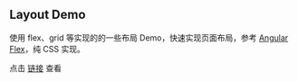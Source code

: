 Layout Demo
-------

使用 flex、grid 等实现的的一些布局 Demo，快速实现页面布局，参考 [Angular Flex](https://tburleson-layouts-demos.firebaseapp.com)，纯 CSS 实现。

点击 [链接](https://piex.github.io/layout-quick) 查看